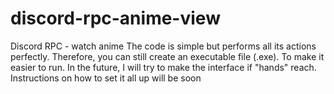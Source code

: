 # discord-rpc-anime-view
Discord RPC - watch anime
The code is simple but performs all its actions perfectly. Therefore, you can still create an executable file (.exe). To make it easier to run. In the future, I will try to make the interface if "hands" reach.
Instructions on how to set it all up will be soon
